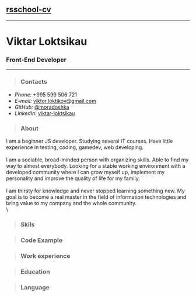 ## [rsschool-cv](https://github.com/moradoshka/rsschool-cv)
---

#  Viktar Loktsikau

### Front-End Developer
---

>### Contacts
   * *Phone:* +995 599 506 721
   * *E-mail:* <viktor.loktikov@gmail.com>
   * *GitHub:* [@moradoshka](https://github.com/moradoshka/)
   * *LinkedIn:* [viktar-loktsikau](https://www.linkedin.com/in/viktar-loktsikau/)

>### About
I am a beginner JS developer. Studying several IT courses. Have little experience in testing, coding, gamedev, web developing.\
\
I am a sociable, broad-minded person with organizing skills. Able to find my way to almost everybody. Looking for a stable working environment with a developed community where I can grow myself up, implement my personality and improve the quality of life for my family.\
\
I am thirsty for knowledge and never stopped learning something new. My goal is to become a real master in the field of information technologies and bring value to my company and the whole community.\
\
>### Skils

>### Code Example

>### Work experience

>### Education

>### Language



